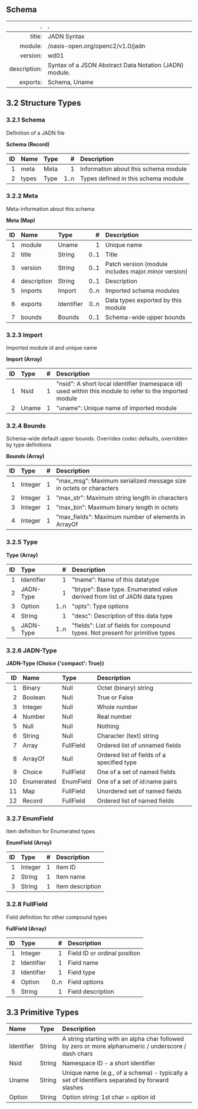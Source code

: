 <!-- Generated from schema\jadn.jadn, Wed Aug  8 11:53:55 2018-->
## Schema
 .  | .
 ---:|:---
title: |JADN Syntax
module: |/oasis-open.org/openc2/v1.0/jadn
version: |wd01
description: |Syntax of a JSON Abstract Data Notation (JADN) module.
exports: |Schema, Uname

## 3.2 Structure Types

### 3.2.1 Schema
Definition of a JADN file

**Schema (Record)**

ID|Name|Type|#|Description
---:|:---|:---|---:|:---
1|meta|Meta|1|Information about this schema module
2|types|Type|1..n|Types defined in this schema module

### 3.2.2 Meta
Meta-information about this schema

**Meta (Map)**

ID|Name|Type|#|Description
---:|:---|:---|---:|:---
1|module|Uname|1|Unique name
2|title|String|0..1|Title
3|version|String|0..1|Patch version (module includes major.minor version)
4|description|String|0..1|Description
5|imports|Import|0..n|Imported schema modules
6|exports|Identifier|0..n|Data types exported by this module
7|bounds|Bounds|0..1|Schema-wide upper bounds

### 3.2.3 Import
Imported module id and unique name

**Import (Array)**

ID|Type|#|Description
---:|:---|---:|:---
1|Nsid|1|"nsid": A short local identifier (namespace id) used within this module to refer to the imported module
2|Uname|1|"uname": Unique name of imported module

### 3.2.4 Bounds
Schema-wide default upper bounds.  Overrides codec defaults, overridden by type definitions

**Bounds (Array)**

ID|Type|#|Description
---:|:---|---:|:---
1|Integer|1|"max_msg": Maximum serialized message size in octets or characters
2|Integer|1|"max_str": Maximum string length in characters
3|Integer|1|"max_bin": Maximum binary length in octets
4|Integer|1|"max_fields": Maximum number of elements in ArrayOf

### 3.2.5 Type


**Type (Array)**

ID|Type|#|Description
---:|:---|---:|:---
1|Identifier|1|"tname": Name of this datatype
2|JADN-Type|1|"btype": Base type.  Enumerated value derived from list of JADN data types
3|Option|1..n|"opts": Type options
4|String|1|"desc": Description of this data type
5|JADN-Type|1..n|"fields": List of fields for compound types.  Not present for primitive types

### 3.2.6 JADN-Type


**JADN-Type (Choice {'compact': True})**

ID|Name|Type|Description
---:|:---|:---|:---
1|Binary|Null|Octet (binary) string
2|Boolean|Null|True or False
3|Integer|Null|Whole number
4|Number|Null|Real number
5|Null|Null|Nothing
6|String|Null|Character (text) string
7|Array|FullField|Ordered list of unnamed fields
8|ArrayOf|Null|Ordered list of fields of a specified type
9|Choice|FullField|One of a set of named fields
10|Enumerated|EnumField|One of a set of id:name pairs
11|Map|FullField|Unordered set of named fields
12|Record|FullField|Ordered list of named fields

### 3.2.7 EnumField
Item definition for Enumerated types

**EnumField (Array)**

ID|Type|#|Description
---:|:---|---:|:---
1|Integer|1|Item ID
2|String|1|Item name
3|String|1|Item description

### 3.2.8 FullField
Field definition for other compound types

**FullField (Array)**

ID|Type|#|Description
---:|:---|---:|:---
1|Integer|1|Field ID or ordinal position
2|Identifier|1|Field name
3|Identifier|1|Field type
4|Option|0..n|Field options
5|String|1|Field description

## 3.3 Primitive Types


Name|Type|Description
:---|:---|:---
Identifier|String|A string starting with an alpha char followed by zero or more alphanumeric / underscore / dash chars
Nsid|String|Namespace ID - a short identifier
Uname|String|Unique name (e.g., of a schema) - typically a set of Identifiers separated by forward slashes
Option|String|Option string: 1st char = option id
